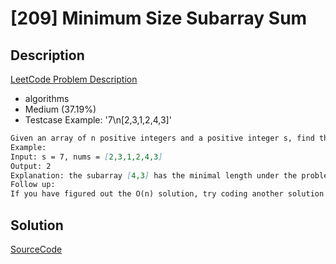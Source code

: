 # [209] Minimum Size Subarray Sum

## Description

[LeetCode Problem Description](https://leetcode.com/problems/minimum-size-subarray-sum/description/)

* algorithms
* Medium (37.19%)
* Testcase Example:  '7\n[2,3,1,2,4,3]'

```md
Given an array of n positive integers and a positive integer s, find the minimal length of a contiguous subarray of which the sum ≥ s. If there isn't one, return 0 instead.
Example:
Input: s = 7, nums = [2,3,1,2,4,3]
Output: 2
Explanation: the subarray [4,3] has the minimal length under the problem constraint.
Follow up:
If you have figured out the O(n) solution, try coding another solution of which the time complexity is O(n log n).
```

## Solution

[SourceCode](./solution.js)
